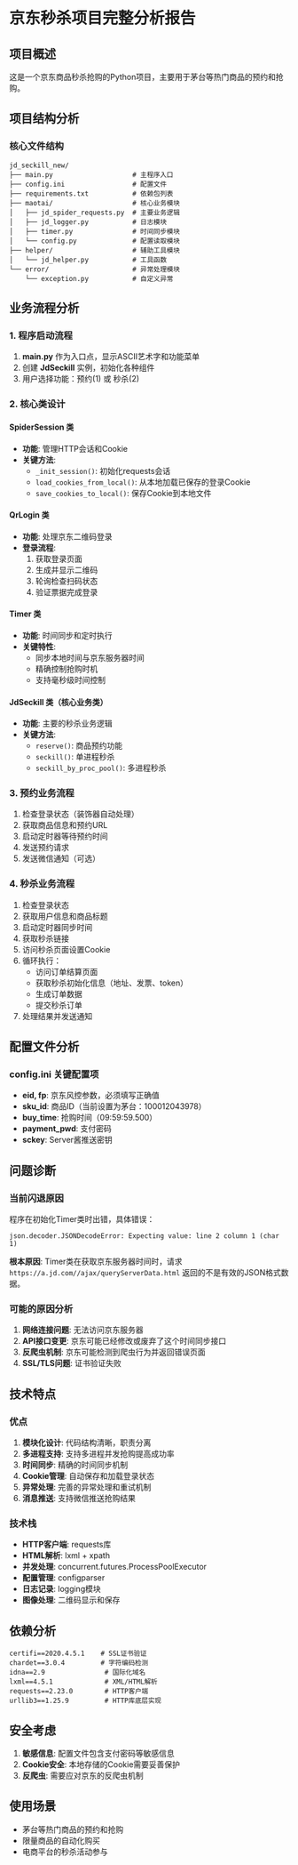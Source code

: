 # 京东秒杀项目完整分析报告

## 项目概述
这是一个京东商品秒杀抢购的Python项目，主要用于茅台等热门商品的预约和抢购。

## 项目结构分析

### 核心文件结构
```
jd_seckill_new/
├── main.py                    # 主程序入口
├── config.ini                 # 配置文件
├── requirements.txt           # 依赖包列表
├── maotai/                    # 核心业务模块
│   ├── jd_spider_requests.py  # 主要业务逻辑
│   ├── jd_logger.py           # 日志模块
│   ├── timer.py               # 时间同步模块
│   └── config.py              # 配置读取模块
├── helper/                    # 辅助工具模块
│   └── jd_helper.py           # 工具函数
└── error/                     # 异常处理模块
    └── exception.py           # 自定义异常
```

## 业务流程分析

### 1. 程序启动流程
1. **main.py** 作为入口点，显示ASCII艺术字和功能菜单
2. 创建 **JdSeckill** 实例，初始化各种组件
3. 用户选择功能：预约(1) 或 秒杀(2)

### 2. 核心类设计

#### SpiderSession 类
- **功能**: 管理HTTP会话和Cookie
- **关键方法**:
  - `_init_session()`: 初始化requests会话
  - `load_cookies_from_local()`: 从本地加载已保存的登录Cookie
  - `save_cookies_to_local()`: 保存Cookie到本地文件

#### QrLogin 类
- **功能**: 处理京东二维码登录
- **登录流程**:
  1. 获取登录页面
  2. 生成并显示二维码
  3. 轮询检查扫码状态
  4. 验证票据完成登录

#### Timer 类
- **功能**: 时间同步和定时执行
- **关键特性**:
  - 同步本地时间与京东服务器时间
  - 精确控制抢购时机
  - 支持毫秒级时间控制

#### JdSeckill 类（核心业务类）
- **功能**: 主要的秒杀业务逻辑
- **关键方法**:
  - `reserve()`: 商品预约功能
  - `seckill()`: 单进程秒杀
  - `seckill_by_proc_pool()`: 多进程秒杀

### 3. 预约业务流程
1. 检查登录状态（装饰器自动处理）
2. 获取商品信息和预约URL
3. 启动定时器等待预约时间
4. 发送预约请求
5. 发送微信通知（可选）

### 4. 秒杀业务流程
1. 检查登录状态
2. 获取用户信息和商品标题
3. 启动定时器同步时间
4. 获取秒杀链接
5. 访问秒杀页面设置Cookie
6. 循环执行：
   - 访问订单结算页面
   - 获取秒杀初始化信息（地址、发票、token）
   - 生成订单数据
   - 提交秒杀订单
7. 处理结果并发送通知

## 配置文件分析

### config.ini 关键配置项
- **eid, fp**: 京东风控参数，必须填写正确值
- **sku_id**: 商品ID（当前设置为茅台：100012043978）
- **buy_time**: 抢购时间（09:59:59.500）
- **payment_pwd**: 支付密码
- **sckey**: Server酱推送密钥

## 问题诊断

### 当前闪退原因
程序在初始化Timer类时出错，具体错误：
```
json.decoder.JSONDecodeError: Expecting value: line 2 column 1 (char 1)
```

**根本原因**: Timer类在获取京东服务器时间时，请求 `https://a.jd.com//ajax/queryServerData.html` 返回的不是有效的JSON格式数据。

### 可能的原因分析
1. **网络连接问题**: 无法访问京东服务器
2. **API接口变更**: 京东可能已经修改或废弃了这个时间同步接口
3. **反爬虫机制**: 京东可能检测到爬虫行为并返回错误页面
4. **SSL/TLS问题**: 证书验证失败

## 技术特点

### 优点
1. **模块化设计**: 代码结构清晰，职责分离
2. **多进程支持**: 支持多进程并发抢购提高成功率
3. **时间同步**: 精确的时间同步机制
4. **Cookie管理**: 自动保存和加载登录状态
5. **异常处理**: 完善的异常处理和重试机制
6. **消息推送**: 支持微信推送抢购结果

### 技术栈
- **HTTP客户端**: requests库
- **HTML解析**: lxml + xpath
- **并发处理**: concurrent.futures.ProcessPoolExecutor
- **配置管理**: configparser
- **日志记录**: logging模块
- **图像处理**: 二维码显示和保存

## 依赖分析
```
certifi==2020.4.5.1    # SSL证书验证
chardet==3.0.4         # 字符编码检测
idna==2.9               # 国际化域名
lxml==4.5.1             # XML/HTML解析
requests==2.23.0        # HTTP客户端
urllib3==1.25.9         # HTTP库底层实现
```

## 安全考虑
1. **敏感信息**: 配置文件包含支付密码等敏感信息
2. **Cookie安全**: 本地存储的Cookie需要妥善保护
3. **反爬虫**: 需要应对京东的反爬虫机制

## 使用场景
- 茅台等热门商品的预约和抢购
- 限量商品的自动化购买
- 电商平台的秒杀活动参与
